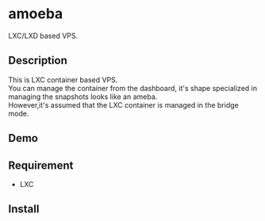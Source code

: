 # amoeba  
LXC/LXD based VPS.

## Description  
This is LXC container based VPS.  
You can manage the container from the dashboard, it's shape specialized in managing the snapshots looks like an ameba.  
However,it's assumed that the LXC container is managed in the bridge mode.  

## Demo  


## Requirement  
- LXC

## Install  
